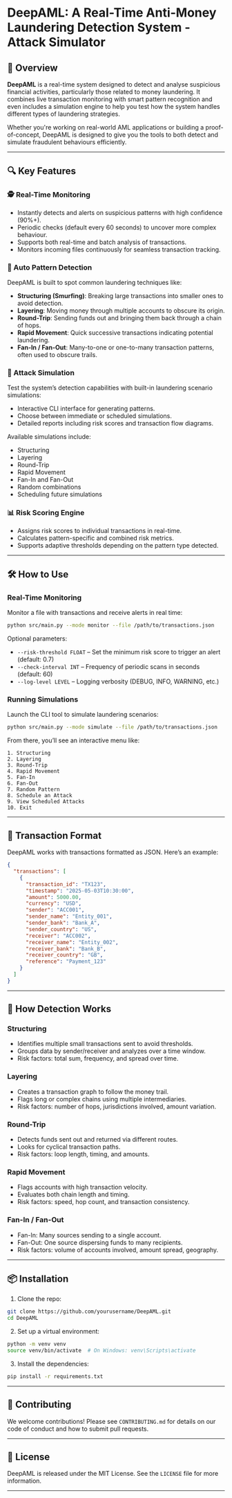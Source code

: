# DeepAML: A Real-Time Anti-Money Laundering Detection System - Attack Simulator 

## 🚀 Overview

**DeepAML** is a real-time system designed to detect and analyse suspicious financial activities, particularly those related to money laundering. It combines live transaction monitoring with smart pattern recognition and even includes a simulation engine to help you test how the system handles different types of laundering strategies.

Whether you're working on real-world AML applications or building a proof-of-concept, DeepAML is designed to give you the tools to both detect and simulate fraudulent behaviours efficiently.

---

## 🔍 Key Features

### 🕵️ Real-Time Monitoring

* Instantly detects and alerts on suspicious patterns with high confidence (90%+).
* Periodic checks (default every 60 seconds) to uncover more complex behaviour.
* Supports both real-time and batch analysis of transactions.
* Monitors incoming files continuously for seamless transaction tracking.

### 🧠 Auto Pattern Detection

DeepAML is built to spot common laundering techniques like:

* **Structuring (Smurfing)**: Breaking large transactions into smaller ones to avoid detection.
* **Layering**: Moving money through multiple accounts to obscure its origin.
* **Round-Trip**: Sending funds out and bringing them back through a chain of hops.
* **Rapid Movement**: Quick successive transactions indicating potential laundering.
* **Fan-In / Fan-Out**: Many-to-one or one-to-many transaction patterns, often used to obscure trails.

### 🧪 Attack Simulation

Test the system’s detection capabilities with built-in laundering scenario simulations:

* Interactive CLI interface for generating patterns.
* Choose between immediate or scheduled simulations.
* Detailed reports including risk scores and transaction flow diagrams.

Available simulations include:

* Structuring
* Layering
* Round-Trip
* Rapid Movement
* Fan-In and Fan-Out
* Random combinations
* Scheduling future simulations

### 📊 Risk Scoring Engine

* Assigns risk scores to individual transactions in real-time.
* Calculates pattern-specific and combined risk metrics.
* Supports adaptive thresholds depending on the pattern type detected.

---

## 🛠️ How to Use

### Real-Time Monitoring

Monitor a file with transactions and receive alerts in real time:

```bash
python src/main.py --mode monitor --file /path/to/transactions.json
```

Optional parameters:

* `--risk-threshold FLOAT` – Set the minimum risk score to trigger an alert (default: 0.7)
* `--check-interval INT` – Frequency of periodic scans in seconds (default: 60)
* `--log-level LEVEL` – Logging verbosity (DEBUG, INFO, WARNING, etc.)

### Running Simulations

Launch the CLI tool to simulate laundering scenarios:

```bash
python src/main.py --mode simulate --file /path/to/transactions.json
```

From there, you’ll see an interactive menu like:

```
1. Structuring
2. Layering
3. Round-Trip
4. Rapid Movement
5. Fan-In
6. Fan-Out
7. Random Pattern
8. Schedule an Attack
9. View Scheduled Attacks
10. Exit
```

---

## 📄 Transaction Format

DeepAML works with transactions formatted as JSON. Here’s an example:

```json
{
  "transactions": [
    {
      "transaction_id": "TX123",
      "timestamp": "2025-05-03T10:30:00",
      "amount": 5000.00,
      "currency": "USD",
      "sender": "ACC001",
      "sender_name": "Entity_001",
      "sender_bank": "Bank_A",
      "sender_country": "US",
      "receiver": "ACC002",
      "receiver_name": "Entity_002",
      "receiver_bank": "Bank_B",
      "receiver_country": "GB",
      "reference": "Payment_123"
    }
  ]
}
```

---

## 🧩 How Detection Works

### Structuring

* Identifies multiple small transactions sent to avoid thresholds.
* Groups data by sender/receiver and analyzes over a time window.
* Risk factors: total sum, frequency, and spread over time.

### Layering

* Creates a transaction graph to follow the money trail.
* Flags long or complex chains using multiple intermediaries.
* Risk factors: number of hops, jurisdictions involved, amount variation.

### Round-Trip

* Detects funds sent out and returned via different routes.
* Looks for cyclical transaction paths.
* Risk factors: loop length, timing, and amounts.

### Rapid Movement

* Flags accounts with high transaction velocity.
* Evaluates both chain length and timing.
* Risk factors: speed, hop count, and transaction consistency.

### Fan-In / Fan-Out

* Fan-In: Many sources sending to a single account.
* Fan-Out: One source dispersing funds to many recipients.
* Risk factors: volume of accounts involved, amount spread, geography.

---

## 📦 Installation

1. Clone the repo:

```bash
git clone https://github.com/yourusername/DeepAML.git
cd DeepAML
```

2. Set up a virtual environment:

```bash
python -m venv venv
source venv/bin/activate  # On Windows: venv\Scripts\activate
```

3. Install the dependencies:

```bash
pip install -r requirements.txt
```

---

## 🤝 Contributing

We welcome contributions! Please see `CONTRIBUTING.md` for details on our code of conduct and how to submit pull requests.

---

## 📜 License

DeepAML is released under the MIT License. See the `LICENSE` file for more information.

---
